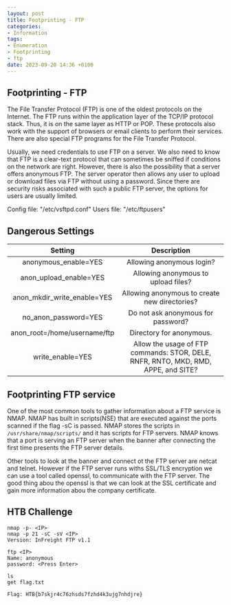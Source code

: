 ```yaml
---
layout: post
title: Footprinting - FTP
categories:
- Information
tags:
- Enumeration
- Footprinting
- ftp
date: 2023-09-20 14:36 +0100
---
```



## Footprinting - FTP

The File Transfer Protocol (FTP) is one of the oldest protocols on the Internet. The FTP runs within the application layer of the TCP/IP protocol stack. Thus, it is on the same layer as HTTP or POP. These protocols also work with the support of browsers or email clients to perform their services. There are also special FTP programs for the File Transfer Protocol.

Usually, we need credentials to use FTP on a server. We also need to know that FTP is a clear-text protocol that can sometimes be sniffed if conditions on the network are right. However, there is also the possibility that a server offers anonymous FTP. The server operator then allows any user to upload or download files via FTP without using a password. Since there are security risks associated with such a public FTP server, the options for users are usually limited.

Config file: "/etc/vsftpd.conf"
Users file: "/etc/ftpusers"

## Dangerous Settings

|            Setting           |                                     Description                                    |
|:----------------------------:|:----------------------------------------------------------------------------------:|
| anonymous_enable=YES         | Allowing anonymous login?                                                          |
| anon_upload_enable=YES       | Allowing anonymous to upload files?                                                |
| anon_mkdir_write_enable=YES  | Allowing anonymous to create new directories?                                      |
| no_anon_password=YES         | Do not ask anonymous for password?                                                 |
| anon_root=/home/username/ftp | Directory for anonymous.                                                           |
| write_enable=YES             | Allow the usage of FTP commands: STOR, DELE, RNFR, RNTO, MKD, RMD, APPE, and SITE? |


## Footprinting FTP service

One of the most common tools to gather information about a FTP service is NMAP. NMAP has built in scripts(NSE) that are executed against the ports scanned if the flag -sC is passed. NMAP stores the scripts in `/usr/share/nmap/scripts/` and it has scripts for FTP servers. NMAP knows that a port is serving an FTP server when the banner after connecting the first time presents the FTP server details.

Other tools to look at the banner and connect ot the FTP server are netcat and telnet. However if the FTP server runs withs  SSL/TLS encryption we can use a tool called openssl, to communicate with the FTP server. The good thing abou the openssl is that we can look at the SSL certificate and gain more information abou the company certificate.  


## HTB Challenge
```
nmap -p- <IP>
nmap -p 21 -sC -sV <IP>
Version: InFreight FTP v1.1

ftp <IP>
Name: anonymous
password: <Press Enter>

ls 
get flag.txt

Flag: HTB{b7skjr4c76zhsds7fzhd4k3ujg7nhdjre}
```
